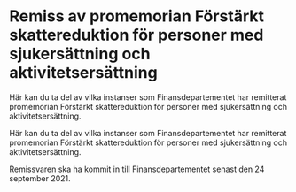 # Remiss av promemorian Förstärkt skattereduktion för personer med sjukersättning och aktivitetsersättning

Här kan du ta del av vilka instanser som Finansdepartementet har remitterat promemorian Förstärkt skattereduktion för personer med sjukersättning och aktivitetsersättning.

Här kan du ta del av vilka instanser som Finansdepartementet har remitterat promemorian Förstärkt skattereduktion för personer med sjukersättning och aktivitetsersättning.

Remissvaren ska ha kommit in till Finansdepartementet senast den 24
september 2021.
